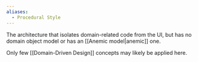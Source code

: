 ```yaml
---
aliases:
  - Procedural Style
---
```

The architecture that isolates domain-related code from the UI, but has no domain object model or has an [[Anemic model|anemic]] one.

Only few [[Domain-Driven Design]] concepts may likely be applied here.
